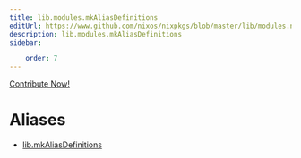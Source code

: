 ```yaml
---
title: lib.modules.mkAliasDefinitions
editUrl: https://www.github.com/nixos/nixpkgs/blob/master/lib/modules.nix#L1071C37
description: lib.modules.mkAliasDefinitions
sidebar:

    order: 7
---
```


<a href="https://www.github.com/nixos/nixpkgs/blob/master/lib/modules.nix#L1071C37">Contribute Now!</a>


# Aliases

- [lib.mkAliasDefinitions](/reference/libmkAliasDefinitions)


